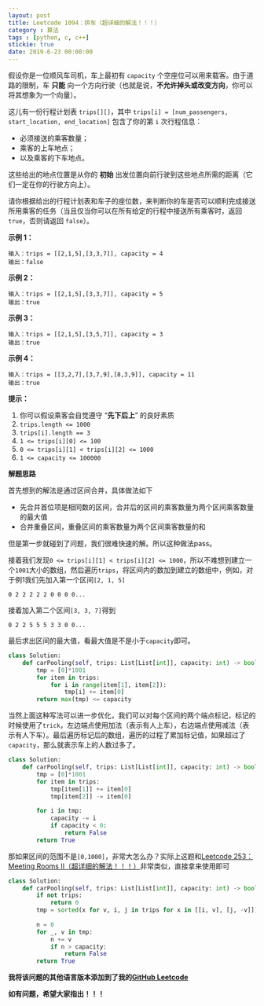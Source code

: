 ```yaml
---
layout: post
title: Leetcode 1094：拼车（超详细的解法！！！）
category : 算法
tags : [python, c, c++]
stickie: true
date: 2019-6-23 00:00:00
---
```


假设你是一位顺风车司机，车上最初有 `capacity` 个空座位可以用来载客。由于道路的限制，车 **只能** 向一个方向行驶（也就是说，**不允许掉头或改变方向**，你可以将其想象为一个向量）。

这儿有一份行程计划表 `trips[][]`，其中 `trips[i] = [num_passengers, start_location, end_location]` 包含了你的第 `i` 次行程信息：

- 必须接送的乘客数量；
- 乘客的上车地点；
- 以及乘客的下车地点。

这些给出的地点位置是从你的 **初始** 出发位置向前行驶到这些地点所需的距离（它们一定在你的行驶方向上）。

请你根据给出的行程计划表和车子的座位数，来判断你的车是否可以顺利完成接送所用乘客的任务（当且仅当你可以在所有给定的行程中接送所有乘客时，返回 `true`，否则请返回 `false`）。 

**示例 1：**

```
输入：trips = [[2,1,5],[3,3,7]], capacity = 4
输出：false
```

**示例 2：**

```
输入：trips = [[2,1,5],[3,3,7]], capacity = 5
输出：true
```

**示例 3：**

```
输入：trips = [[2,1,5],[3,5,7]], capacity = 3
输出：true
```

**示例 4：**

```
输入：trips = [[3,2,7],[3,7,9],[8,3,9]], capacity = 11
输出：true
```

**提示：**

1. 你可以假设乘客会自觉遵守 “**先下后上**” 的良好素质
2. `trips.length <= 1000`
3. `trips[i].length == 3`
4. `1 <= trips[i][0] <= 100`
5. `0 <= trips[i][1] < trips[i][2] <= 1000`
6. `1 <= capacity <= 100000`

**解题思路**

首先想到的解法是通过区间合并，具体做法如下

- 先合并首位项是相同数的区间，合并后的区间的乘客数量为两个区间乘客数量的最大值
- 合并重叠区间，重叠区间的乘客数量为两个区间乘客数量的和

但是第一步就碰到了问题，我们很难快速的解。所以这种做法pass。

接着我们发现`0 <= trips[i][1] < trips[i][2] <= 1000`，所以不难想到建立一个`1001`大小的数组，然后遍历`trips`，将区间内的数加到建立的数组中，例如，对于例1我们先加入第一个区间`[2, 1, 5]`

```
0 2 2 2 2 2 0 0 0 0...
```

接着加入第二个区间`[3, 3, 7]`得到

```
0 2 2 5 5 5 3 3 0 0...
```

最后求出区间的最大值，看最大值是不是小于`capacity`即可。

```python
class Solution:
    def carPooling(self, trips: List[List[int]], capacity: int) -> bool:
        tmp = [0]*1001
        for item in trips:
            for i in range(item[1], item[2]):
                tmp[i] += item[0]
        return max(tmp) <= capacity
```

当然上面这种写法可以进一步优化，我们可以对每个区间的两个端点标记，标记的时候使用了`trick`，左边端点使用加法（表示有人上车），右边端点使用减法（表示有人下车）。最后遍历标记后的数组，遍历的过程了累加标记值，如果超过了`capacity`，那么就表示车上的人数过多了。

```python
class Solution:
    def carPooling(self, trips: List[List[int]], capacity: int) -> bool:
        tmp = [0]*1001
        for item in trips:
            tmp[item[1]] += item[0]
            tmp[item[2]] -= item[0]
            
        for i in tmp:
            capacity -= i
            if capacity < 0:
                return False
        return True
```

那如果区间的范围不是`[0,1000]`，非常大怎么办？实际上这题和[Leetcode 253：Meeting Rooms II（超详细的解法！！！）](https://blog.csdn.net/qq_17550379/article/details/93459159)非常类似，直接拿来使用即可

```python
class Solution:
    def carPooling(self, trips: List[List[int]], capacity: int) -> bool:
        if not trips:
            return 0
        tmp = sorted(x for v, i, j in trips for x in [[i, v], [j, -v]])
        
        n = 0
        for _, v in tmp:
            n += v
            if n > capacity:
                return False
        return True
```

**我将该问题的其他语言版本添加到了我的[GitHub Leetcode](https://github.com/luliyucoordinate/Leetcode)**

**如有问题，希望大家指出！！！**